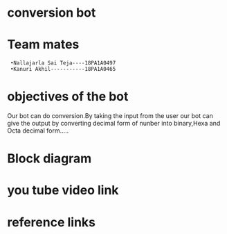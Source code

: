 # conversion bot
# Team mates
     •Nallajarla Sai Teja----18PA1A0497
     •Kanuri Akhil-----------18PA1A0465 
# objectives of the bot
Our bot can do conversion.By taking the input from the user our bot can give the output by converting decimal form of nunber into binary,Hexa and Octa decimal form.....
# Block diagram
# you tube video link
# reference links

